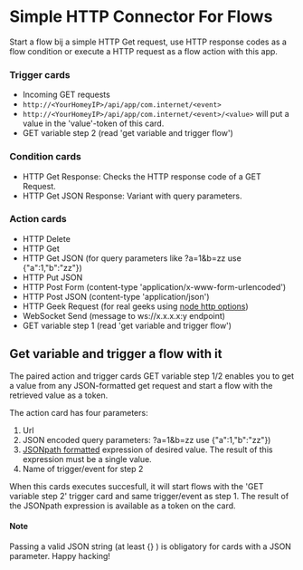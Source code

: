 # Simple HTTP Connector For Flows

Start a flow bij a simple HTTP Get request, use HTTP response codes as a flow
condition or execute a HTTP request as a flow action with this app.

### Trigger cards
- Incoming GET requests
 - ```http://<YourHomeyIP>/api/app/com.internet/<event>```
 - ```http://<YourHomeyIP>/api/app/com.internet/<event>/<value>``` will put a value in the 'value'-token of this card.
- GET variable step 2 (read 'get variable and trigger flow')

### Condition cards
- HTTP Get Response: Checks the HTTP response code of a GET Request.
- HTTP Get JSON Response: Variant with query parameters.

### Action cards
- HTTP Delete
- HTTP Get
- HTTP Get JSON (for query parameters like ?a=1&b=zz use {"a":1,"b":"zz"})
- HTTP Put JSON
- HTTP Post Form (content-type 'application/x-www-form-urlencoded')
- HTTP Post JSON (content-type 'application/json')
- HTTP Geek Request (for real geeks using [node http options](https://nodejs.org/api/http.html#http_http_request_options_callback))
- WebSocket Send (message to ws://x.x.x.x:y endpoint)
- GET variable step 1 (read 'get variable and trigger flow')

## Get variable and trigger a flow with it
The paired action and trigger cards GET variable step 1/2 enables you to get a value from any JSON-formatted get request and start a flow with the retrieved value as a token.

The action card has four parameters:
 1. Url
 2. JSON encoded query parameters: ?a=1&b=zz use {"a":1,"b":"zz"})
 3. [JSONpath formatted](http://jsonpath.com/) expression of desired value. The result of this expression must be a single value.
 4. Name of trigger/event for step 2

When this cards executes succesfull, it will start flows with the 'GET variable step 2' trigger card and same trigger/event as step 1. The result of the JSONpath expression is available as a token on the card.

#### Note   
  Passing a valid JSON string (at least {} ) is obligatory for cards with a JSON parameter.
    Happy hacking!

